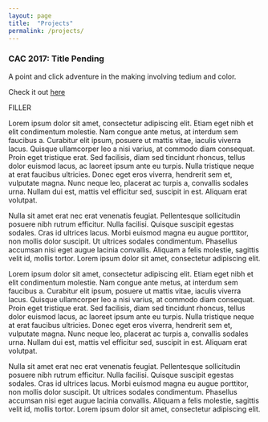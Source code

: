 ```yaml
---
layout: page
title:  "Projects"
permalink: /projects/
---
```


### CAC 2017: Title Pending

A point and click adventure in the making involving tedium and color.

Check it out [here](https://github.com/IsolationStudios/CAC-2017)

FILLER

Lorem ipsum dolor sit amet, consectetur adipiscing elit. Etiam eget nibh et elit condimentum molestie. Nam congue ante metus, at interdum sem faucibus a. Curabitur elit ipsum, posuere ut mattis vitae, iaculis viverra lacus. Quisque ullamcorper leo a nisi varius, at commodo diam consequat. Proin eget tristique erat. Sed facilisis, diam sed tincidunt rhoncus, tellus dolor euismod lacus, ac laoreet ipsum ante eu turpis. Nulla tristique neque at erat faucibus ultricies. Donec eget eros viverra, hendrerit sem et, vulputate magna. Nunc neque leo, placerat ac turpis a, convallis sodales urna. Nullam dui est, mattis vel efficitur sed, suscipit in est. Aliquam erat volutpat.

Nulla sit amet erat nec erat venenatis feugiat. Pellentesque sollicitudin posuere nibh rutrum efficitur. Nulla facilisi. Quisque suscipit egestas sodales. Cras id ultrices lacus. Morbi euismod magna eu augue porttitor, non mollis dolor suscipit. Ut ultrices sodales condimentum. Phasellus accumsan nisi eget augue lacinia convallis. Aliquam a felis molestie, sagittis velit id, mollis tortor. Lorem ipsum dolor sit amet, consectetur adipiscing elit.

Lorem ipsum dolor sit amet, consectetur adipiscing elit. Etiam eget nibh et elit condimentum molestie. Nam congue ante metus, at interdum sem faucibus a. Curabitur elit ipsum, posuere ut mattis vitae, iaculis viverra lacus. Quisque ullamcorper leo a nisi varius, at commodo diam consequat. Proin eget tristique erat. Sed facilisis, diam sed tincidunt rhoncus, tellus dolor euismod lacus, ac laoreet ipsum ante eu turpis. Nulla tristique neque at erat faucibus ultricies. Donec eget eros viverra, hendrerit sem et, vulputate magna. Nunc neque leo, placerat ac turpis a, convallis sodales urna. Nullam dui est, mattis vel efficitur sed, suscipit in est. Aliquam erat volutpat.

Nulla sit amet erat nec erat venenatis feugiat. Pellentesque sollicitudin posuere nibh rutrum efficitur. Nulla facilisi. Quisque suscipit egestas sodales. Cras id ultrices lacus. Morbi euismod magna eu augue porttitor, non mollis dolor suscipit. Ut ultrices sodales condimentum. Phasellus accumsan nisi eget augue lacinia convallis. Aliquam a felis molestie, sagittis velit id, mollis tortor. Lorem ipsum dolor sit amet, consectetur adipiscing elit.
